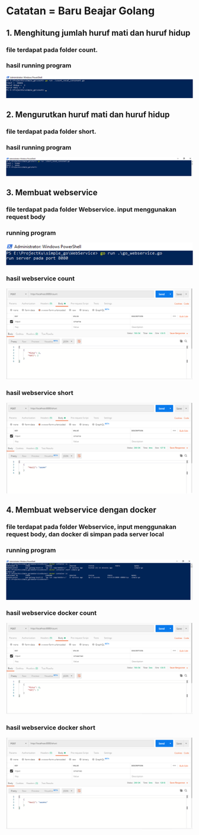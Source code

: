 # Catatan = Baru Beajar Golang

<h2>1. Menghitung jumlah huruf mati dan huruf hidup</h2>
<h3><p>file terdapat pada folder count.<p></h3>
<h3><p>hasil running program<p></h3>

![alt text](https://github.com/dian1up/simple_go/blob/master/ss/counts.PNG)

<h2>2. Mengurutkan huruf mati dan huruf hidup</h2>
<h3><p>file terdapat pada folder short.<p></h3>
<h3><p>hasil running program<p></h3>

![alt text](https://github.com/dian1up/simple_go/blob/master/ss/short.PNG)

<h2>3. Membuat webservice</h2>
<h3><p>file terdapat pada folder Webservice. input menggunakan request body<p></h3>
<h3><p>running program<p></h3>

![alt text](https://github.com/dian1up/simple_go/blob/master/ss/web.PNG)

<h3><p>hasil webservice count<p></h3>

![alt text](https://github.com/dian1up/simple_go/blob/master/ss/webCount.PNG)

<h3><p>hasil webservice short<p></h3>

![alt text](https://github.com/dian1up/simple_go/blob/master/ss/webShort.PNG)

<h2>4. Membuat webservice dengan docker</h2>
<h3><p>file terdapat pada folder Webservice, input menggunakan request body, dan docker di simpan pada server local<p></h3>
<h3><p>running program<p></h3>

![alt text](https://github.com/dian1up/simple_go/blob/master/ss/docker.PNG)

<h3><p>hasil webservice docker count<p></h3>

![alt text](https://github.com/dian1up/simple_go/blob/master/ss/dockerCount.PNG)

<h3><p>hasil webservice docker short<p></h3>

![alt text](https://github.com/dian1up/simple_go/blob/master/ss/dockerShort.PNG)